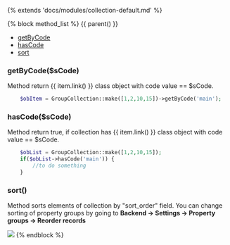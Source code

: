 {% extends 'docs/modules/collection-default.md' %}

{% block method_list %}
{{ parent() }}

* [getByCode](#getbycodescode)
* [hasCode](#hascodescode)
* [sort](#sort)

### getByCode($sCode)

Method return {{ item.link() }} class object with code value == $sCode.
```php
    $obItem = GroupCollection::make([1,2,10,15])->getByCode('main');
```

### hasCode($sCode)

Method return true, if collection has {{ item.link() }} class object with code value == $sCode.
```php
    $obList = GroupCollection::make([1,2,10,15]);
    if($obList->hasCode('main')) {
        //to do something
    }
```

### sort()

Method sorts elements of collection by "sort_order" field. You can change sorting of property groups by going to **Backend -> Settings -> Property groups -> Reorder records**

![](./../../../assets/images/backend-property-group-2.png)
{% endblock %}